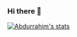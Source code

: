 ### Hi there 👋

<!--
**ebdurrehm/ebdurrehm** is a ✨ _special_ ✨ repository because its `README.md` (this file) appears on your GitHub profile.

Here are some ideas to get you started:

- 🔭 I’m currently working on ...
- 🌱 I’m currently learning ...
- 👯 I’m looking to collaborate on ...
- 🤔 I’m looking for help with ...
- 💬 Ask me about ...
- 📫 How to reach me: ...
- 😄 Pronouns: ...
- ⚡ Fun fact: ...
-->
[![Abdurrahim's stats](https://github-readme-stats.vercel.app/api?username=ebdurrehm)](https://github.com/ebdurrehm/github-readme-stats&theme=blue-green&show_icons=true)

